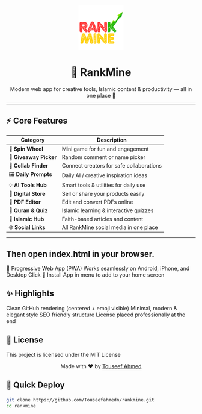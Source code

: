 <p align="center">
  <img src="logo.png" alt="RankMine Logo" width="120">
</p>

<h1 align="center">🌟 RankMine</h1>

<p align="center">
  Modern web app for creative tools, Islamic content & productivity — all in one place 🚀  
</p>

---

## ⚡ Core Features

| Category | Description |
|-----------|--------------|
| 🎯 **Spin Wheel** | Mini game for fun and engagement |
| 🎁 **Giveaway Picker** | Random comment or name picker |
| 🤝 **Collab Finder** | Connect creators for safe collaborations |
| 🖼️ **Daily Prompts** | Daily AI / creative inspiration ideas |
| 💡 **AI Tools Hub** | Smart tools & utilities for daily use |
| 🏪 **Digital Store** | Sell or share your products easily |
| 📄 **PDF Editor** | Edit and convert PDFs online |
| 📖 **Quran & Quiz** | Islamic learning & interactive quizzes |
| 🌙 **Islamic Hub** | Faith-based articles and content |
| 🌐 **Social Links** | All RankMine social media in one place |

---
## Then open index.html in your browser.
📲 Progressive Web App (PWA)
Works seamlessly on Android, iPhone, and Desktop
Click 📲 Install App in menu to add to your home screen    

## ✨ Highlights
Clean GitHub rendering (centered + emoji visible)
Minimal, modern & elegant style
SEO friendly structure
License placed professionally at the end

## 🧾 License
This project is licensed under the MIT License
<p align="center"> Made with ❤️ by <a href="https://github.com/Touseefahmedn">Touseef Ahmed</a> </p>

## 🧭 Quick Deploy

```bash
git clone https://github.com/Touseefahmedn/rankmine.git
cd rankmine
